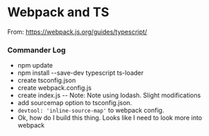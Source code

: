 # Webpack and TS

From: https://webpack.js.org/guides/typescript/

### Commander Log

* npm update
* npm install --save-dev typescript ts-loader
* create tsconfig.json
* create webpack.config.js
* create index.js -- Note: Note using lodash. Slight modifications
* add sourcemap option to tsconfig.json.
* `devtool: 'inline-source-map'` to webpack config.
* Ok, how do I build this thing. Looks like I need to look more into webpack

